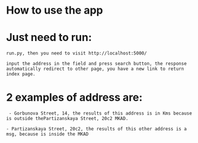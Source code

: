 # How to use the app
# Just need to run: 
```run.py, then you need to visit http://localhost:5000/```

```input the address in the field and press search button, the response automatically redirect to other page, you have a new link to return index page. ```

# 2 examples of address are:

``` - Gorbunova Street, 14, the results of this address is in Kms because is outside thePartizanskaya Street, 20с2 MKAD.```

```- Partizanskaya Street, 20с2, the results of this other address is a msg, because is inside the MKAD```